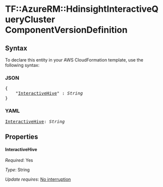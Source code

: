 # TF::AzureRM::HdinsightInteractiveQueryCluster ComponentVersionDefinition

## Syntax

To declare this entity in your AWS CloudFormation template, use the following syntax:

### JSON

<pre>
{
    "<a href="#interactivehive" title="InteractiveHive">InteractiveHive</a>" : <i>String</i>
}
</pre>

### YAML

<pre>
<a href="#interactivehive" title="InteractiveHive">InteractiveHive</a>: <i>String</i>
</pre>

## Properties

#### InteractiveHive

_Required_: Yes

_Type_: String

_Update requires_: [No interruption](https://docs.aws.amazon.com/AWSCloudFormation/latest/UserGuide/using-cfn-updating-stacks-update-behaviors.html#update-no-interrupt)

